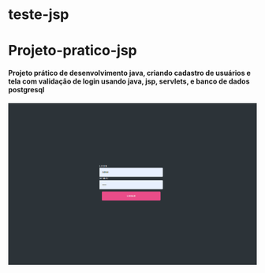 # teste-jsp

# Projeto-pratico-jsp
#### Projeto prático de desenvolvimento java, criando cadastro de usuários e tela com validação de login usando java, jsp, servlets, e banco de dados postgresql

![print tela login](https://github.com/Rayane420/Projeto-pratico-jsp/blob/master/Tela_Login.png)
